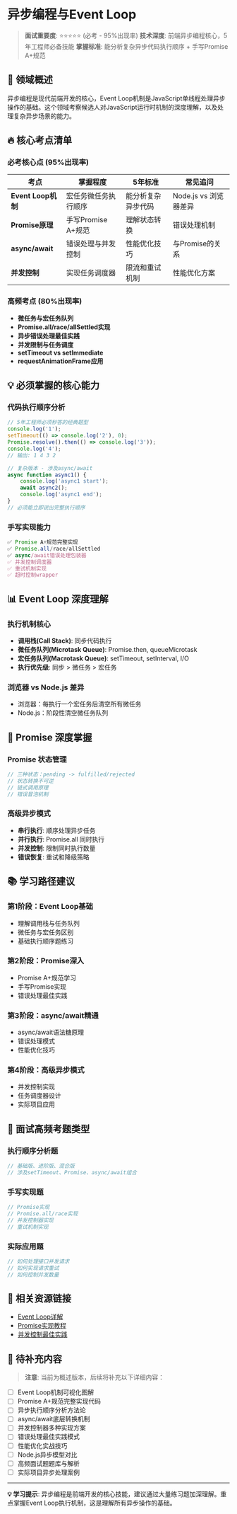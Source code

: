 # 异步编程与Event Loop

> **面试重要度**: ⭐⭐⭐⭐⭐ (必考 - 95%出现率)
> **技术深度**: 前端异步编程核心，5年工程师必备技能
> **掌握标准**: 能分析复杂异步代码执行顺序 + 手写Promise A+规范

## 📖 领域概述

异步编程是现代前端开发的核心，Event Loop机制是JavaScript单线程处理异步操作的基础。这个领域考察候选人对JavaScript运行时机制的深度理解，以及处理复杂异步场景的能力。

## 🔥 核心考点清单

### 必考核心点 (95%出现率)

| 考点 | 掌握程度 | 5年标准 | 常见追问 |
|------|----------|---------|----------|
| **Event Loop机制** | 宏任务微任务执行顺序 | 能分析复杂异步代码 | Node.js vs 浏览器差异 |
| **Promise原理** | 手写Promise A+规范 | 理解状态转换 | 错误处理机制 |
| **async/await** | 错误处理与并发控制 | 性能优化技巧 | 与Promise的关系 |
| **并发控制** | 实现任务调度器 | 限流和重试机制 | 性能优化方案 |

### 高频考点 (80%出现率)

- **微任务与宏任务队列**
- **Promise.all/race/allSettled实现**
- **异步错误处理最佳实践**
- **并发限制与任务调度**
- **setTimeout vs setImmediate**
- **requestAnimationFrame应用**

## 💡 必须掌握的核心能力

### 代码执行顺序分析
```javascript
// 5年工程师必须秒答的经典题型
console.log('1');
setTimeout(() => console.log('2'), 0);
Promise.resolve().then(() => console.log('3'));
console.log('4');
// 输出: 1 4 3 2

// 复杂版本 - 涉及async/await
async function async1() {
    console.log('async1 start');
    await async2();
    console.log('async1 end');
}
// 必须能立即说出完整执行顺序
```

### 手写实现能力
```javascript
✅ Promise A+规范完整实现
✅ Promise.all/race/allSettled
✅ async/await错误处理包装器
✅ 并发控制调度器
✅ 重试机制实现
✅ 超时控制wrapper
```

## 📊 Event Loop 深度理解

### 执行机制核心
- **调用栈(Call Stack)**: 同步代码执行
- **微任务队列(Microtask Queue)**: Promise.then, queueMicrotask
- **宏任务队列(Macrotask Queue)**: setTimeout, setInterval, I/O
- **执行优先级**: 同步 > 微任务 > 宏任务

### 浏览器 vs Node.js 差异
- 浏览器：每执行一个宏任务后清空所有微任务
- Node.js：阶段性清空微任务队列

## 🚀 Promise 深度掌握

### Promise 状态管理
```javascript
// 三种状态：pending -> fulfilled/rejected
// 状态转换不可逆
// 链式调用原理
// 错误冒泡机制
```

### 高级异步模式
- **串行执行**: 顺序处理异步任务
- **并行执行**: Promise.all 同时执行
- **并发控制**: 限制同时执行数量
- **错误恢复**: 重试和降级策略

## 📚 学习路径建议

### 第1阶段：Event Loop基础
- 理解调用栈与任务队列
- 微任务与宏任务区别
- 基础执行顺序题练习

### 第2阶段：Promise深入
- Promise A+规范学习
- 手写Promise实现
- 错误处理最佳实践

### 第3阶段：async/await精通
- async/await语法糖原理
- 错误处理模式
- 性能优化技巧

### 第4阶段：高级异步模式
- 并发控制实现
- 任务调度器设计
- 实际项目应用

## 🎯 面试高频考题类型

### 执行顺序分析题
```javascript
// 基础版、进阶版、混合版
// 涉及setTimeout、Promise、async/await组合
```

### 手写实现题
```javascript
// Promise实现
// Promise.all/race实现
// 并发控制器实现
// 重试机制实现
```

### 实际应用题
```javascript
// 如何处理接口并发请求
// 如何实现请求重试
// 如何控制并发数量
```

## 📖 相关资源链接

- [Event Loop详解](../javascript/interview-questions/02-async-programming/event-loop.md)
- [Promise实现教程](待补充)
- [并发控制最佳实践](待补充)

## 🚧 待补充内容

> **注意**: 当前为概述版本，后续将补充以下详细内容：

- [ ] Event Loop机制可视化图解
- [ ] Promise A+规范完整实现代码
- [ ] 异步执行顺序分析方法论
- [ ] async/await底层转换机制
- [ ] 并发控制器多种实现方案
- [ ] 错误处理最佳实践模式
- [ ] 性能优化实战技巧
- [ ] Node.js异步模型对比
- [ ] 高频面试题题库与解析
- [ ] 实际项目异步处理案例

---

**💡 学习提示**: 异步编程是前端开发的核心技能，建议通过大量练习题加深理解。重点掌握Event Loop执行机制，这是理解所有异步操作的基础。